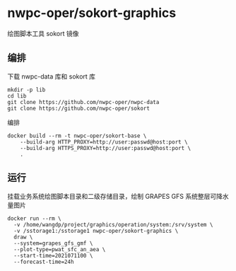 # nwpc-oper/sokort-graphics

绘图脚本工具 sokort 镜像

## 编排

下载 nwpc-data 库和 sokort 库

```shell
mkdir -p lib
cd lib
git clone https://github.com/nwpc-oper/nwpc-data
git clone https://github.com/nwpc-oper/sokort
```

编排

```shell
docker build --rm -t nwpc-oper/sokort-base \
    --build-arg HTTP_PROXY=http://user:passwd@host:port \
    --build-arg HTTPS_PROXY=http://user:passwd@host:port \
    .
```

## 运行

挂载业务系统绘图脚本目录和二级存储目录，绘制 GRAPES GFS 系统整层可降水量图片

```shell
docker run --rm \
  -v /home/wangdp/project/graphics/operation/system:/srv/system \
  -v /sstorage1:/sstorage1 nwpc-oper/sokort-graphics \
  draw \
  --system=grapes_gfs_gmf \
  --plot-type=pwat_sfc_an_aea \
  --start-time=2021071100 \
  --forecast-time=24h
```